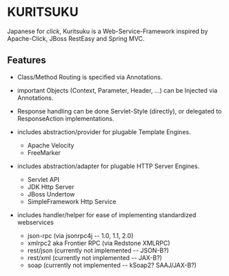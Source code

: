 # KURITSUKU

Japanese for *click*, Kuritsuku is a Web-Service-Framework inspired by Apache-Click, JBoss RestEasy and Spring MVC.

## Features

  * Class/Method Routing is specified via Annotations.

  * important Objects (Context, Parameter, Header, ...) can be Injected via Annotations.

  * Response handling can be done Servlet-Style (directly), or delegated to ResponseAction implementations.

  * includes abstraction/provider for plugable Template Engines.
    - Apache Velocity
    - FreeMarker

  * includes abstraction/adapter for plugable HTTP Server Engines.
    - Servlet API
    - JDK Http Server
    - JBoss Undertow
    - SimpleFramework Http Service

  * includes handler/helper for ease of implementing standardized webservices
    - json-rpc (via jsonrpc4j -- 1.0, 1.1, 2.0)
    - xmlrpc2 aka Frontier RPC (via Redstone XMLRPC)
    - rest/json (currently not implemented -- JSON-B?)
    - rest/xml (currently not implemented -- JAX-B?)
    - soap (currently not implemented -- kSoap2? SAAJ/JAX-B?)
